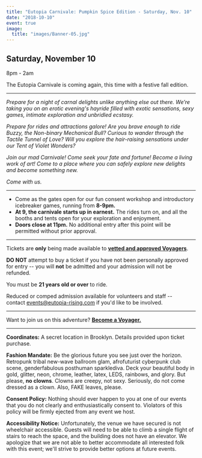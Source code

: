 ```yaml
---
title: "Eutopia Carnivale: Pumpkin Spice Edition - Saturday, Nov. 10"
date: "2018-10-10"
event: true
image:
  title: "images/Banner-05.jpg"
---
```


## Saturday, November 10  
8pm - 2am

The Eutopia Carnivale is coming again, this time with a festive fall edition.

* * *

_Prepare for a night of carnal delights unlike anything else out there. We’re taking you on an erotic evening's hayride filled with exotic sensations, sexy games, intimate exploration and unbridled ecstasy._

_Prepare for rides and attractions galore! Are you brave enough to ride Buzzy, the Non-binary Mechanical Bull? Curious to wander through the Tactile Tunnel of Love? Will you explore the hair-raising sensations under our Tent of Violet Wonders?_

_Join our mad Carnivale! Come seek your fate and fortune! Become a living work of art! Come to a place where you can safely explore new delights and become something new._

_Come with us._

* * *

- Come as the gates open for our fun consent workshop and introductory icebreaker games, running from **8-9pm.**
- **At 9, the carnivale starts up in earnest.** The rides turn on, and all the booths and tents open for your exploration and enjoyment.
- **Doors close at 11pm.** No additional entry after this point will be permitted without prior approval.

* * *

Tickets are **only** being made available to [**vetted and approved Voyagers**](https://goo.gl/forms/7efFqP05OXGZiOEM2).

**DO NOT** attempt to buy a ticket if you have not been personally approved for entry -- you will **not** be admitted and your admission will not be refunded.

You must be **21 years old or over** to ride.

Reduced or comped admission available for volunteers and staff -- contact [events@eutopia-rising.com](mailto:events@eutopia-rising.com) if you'd like to be involved.

* * *

Want to join us on this adventure? **[Become a Voyager.](https://goo.gl/forms/NymSROUtaNPORhK52)**

* * *

**Coordinates:** A secret location in Brooklyn. Details provided upon ticket purchase.

**Fashion Mandate:** Be the glorious future you see just over the horizon. Retropunk tribal new-wave ballroom glam, afrofuturist cyberpunk club scene, genderfabulous posthuman sparklediva. Deck your beautiful body in gold, glitter, neon, chrome, leather, latex, LEDS, rainbows, and glory. But please, **no clowns**. Clowns are creepy, not sexy. Seriously, do not come dressed as a clown. Also, FAKE leaves, please.

**Consent Policy:** Nothing should ever happen to you at one of our events that you do not clearly and enthusiastically consent to. Violators of this policy will be firmly ejected from any event we host.

**Accessibility Notice:** Unfortunately, the venue we have secured is not wheelchair accessible. Guests will need to be able to climb a single flight of stairs to reach the space, and the building does not have an elevator. We apologize that we are not able to better accommodate all interested folk with this event; we'll strive to provide better options at future events.
